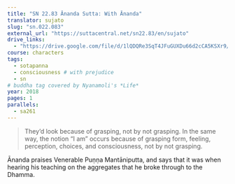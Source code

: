 ```yaml
---
title: "SN 22.83 Ānanda Sutta: With Ānanda"
translator: sujato
slug: "sn.022.083"
external_url: "https://suttacentral.net/sn22.83/en/sujato"
drive_links:
  - "https://drive.google.com/file/d/1lQDQRe3SqT4JFuGUXDu66d2cCA5KSXr9/view?usp=drivesdk"
course: characters
tags:
  - sotapanna
  - consciousness # with prejudice
  - sn
# buddha tag covered by Nyanamoli's *Life*
year: 2018
pages: 1
parallels:
  - sa261
---
```


> They’d look because of grasping, not by not grasping. In the same way, the notion “I am” occurs because of grasping form, feeling, perception, choices, and consciousness, not by not grasping.

Ānanda praises Venerable Puṇṇa Mantāniputta, and says that it was when hearing his teaching on the aggregates that he broke through to the Dhamma.
